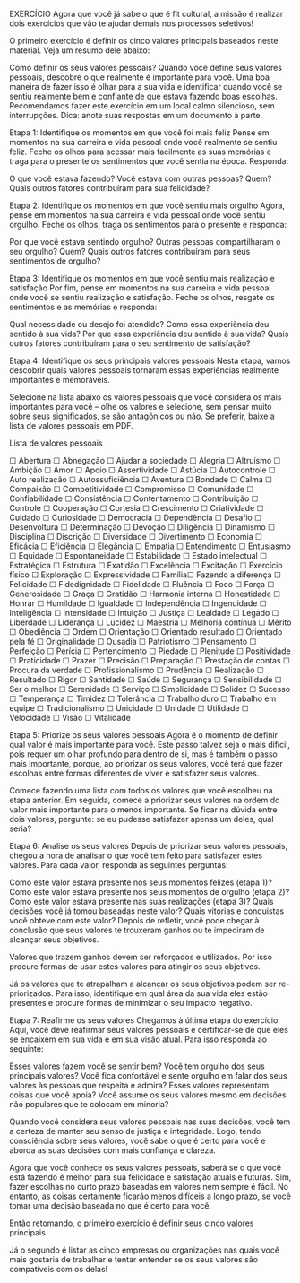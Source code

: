 EXERCÍCIO
Agora que você já sabe o que é fit cultural, a missão é realizar dois exercícios que vão te ajudar demais nos processos seletivos!

O primeiro exercício é definir os cinco valores principais baseados neste material. Veja um resumo dele abaixo:

Como definir os seus valores pessoais?
Quando você define seus valores pessoais, descobre o que realmente é importante para você. Uma boa maneira de fazer isso é olhar para a sua vida e identificar quando você se sentiu realmente bem e confiante de que estava fazendo boas escolhas. Recomendamos fazer este exercício em um local calmo silencioso, sem interrupções. Dica: anote suas respostas em um documento à parte.

Etapa 1: Identifique os momentos em que você foi mais feliz
Pense em momentos na sua carreira e vida pessoal onde você realmente se sentiu feliz. Feche os olhos para acessar mais facilmente as suas memórias e traga para o presente os sentimentos que você sentia na época. Responda:

O que você estava fazendo?
Você estava com outras pessoas? Quem?
Quais outros fatores contribuíram para sua felicidade?
 

Etapa 2: Identifique os momentos em que você sentiu mais orgulho
Agora, pense em momentos na sua carreira e vida pessoal onde você sentiu orgulho. Feche os olhos, traga os sentimentos para o presente e responda:

Por que você estava sentindo orgulho?
Outras pessoas compartilharam o seu orgulho? Quem?
Quais outros fatores contribuíram para seus sentimentos de orgulho?
 

Etapa 3: Identifique os momentos em que você sentiu mais realização e satisfação
Por fim, pense em momentos na sua carreira e vida pessoal onde você se sentiu realização e satisfação. Feche os olhos, resgate os sentimentos e as memórias e responda:

Qual necessidade ou desejo foi atendido?
Como essa experiência deu sentido à sua vida?
Por que essa experiência deu sentido à sua vida?
Quais outros fatores contribuíram para o seu sentimento de satisfação?
 

Etapa 4: Identifique os seus principais valores pessoais
Nesta etapa, vamos descobrir quais valores pessoais tornaram essas experiências realmente importantes e memoráveis.

Selecione na lista abaixo os valores pessoais que você considera os mais importantes para você – olhe os valores e selecione, sem pensar muito sobre seus significados, se são antagônicos ou não. Se preferir, baixe a lista de valores pessoais em PDF.

Lista de valores pessoais

☐ Abertura
☐ Abnegação
☐ Ajudar a sociedade
☐ Alegria
☐ Altruísmo
☐ Ambição
☐ Amor
☐ Apoio
☐ Assertividade
☐ Astúcia
☐ Autocontrole
☐ Auto realização
☐ Autossuficiência
☐ Aventura
☐ Bondade
☐ Calma
☐ Compaixão
☐ Competitividade
☐ Compromisso
☐ Comunidade
☐ Confiabilidade
☐ Consistência
☐ Contentamento
☐ Contribuição
☐ Controle
☐ Cooperação
☐ Cortesia
☐ Crescimento
☐ Criatividade
☐ Cuidado
☐ Curiosidade
☐ Democracia
☐ Dependência
☐ Desafio
☐ Desenvoltura
☐ Determinação	☐ Devoção
☐ Diligência
☐ Dinamismo
☐ Disciplina
☐ Discrição
☐ Diversidade
☐ Divertimento
☐ Economia
☐ Eficácia
☐ Eficiência
☐ Elegância
☐ Empatia
☐ Entendimento
☐ Entusiasmo
☐ Equidade
☐ Espontaneidade
☐ Estabilidade
☐ Estado intelectual
☐ Estratégica
☐ Estrutura
☐ Exatidão
☐ Excelência
☐ Excitação
☐ Exercício físico
☐ Exploração
☐ Expressividade
☐ Família☐ Fazendo a diferença
☐ Felicidade
☐ Fidedignidade
☐ Fidelidade
☐ Fluência
☐ Foco
☐ Força
☐ Generosidade
☐ Graça	☐ Gratidão
☐ Harmonia interna
☐ Honestidade
☐ Honrar
☐ Humildade
☐ Igualdade
☐ Independência
☐ Ingenuidade
☐ Inteligência
☐ Intensidade
☐ Intuição
☐ Justiça
☐ Lealdade
☐ Legado
☐ Liberdade
☐ Liderança
☐ Lucidez
☐ Maestria
☐ Melhoria contínua
☐ Mérito
☐ Obediência
☐ Ordem
☐ Orientação
☐ Orientado resultado
☐ Orientado pela fé
☐ Originalidade
☐ Ousadia
☐ Patriotismo
☐ Pensamento
☐ Perfeição
☐ Perícia
☐ Pertencimento
☐ Piedade	☐ Plenitude
☐ Positividade
☐ Praticidade
☐ Prazer
☐ Precisão
☐ Preparação
☐ Prestação de contas
☐ Procura da verdade
☐ Profissionalismo
☐ Prudência
☐ Realização
☐ Resultado
☐ Rigor
☐ Santidade
☐ Saúde
☐ Segurança
☐ Sensibilidade
☐ Ser o melhor
☐ Serenidade
☐ Serviço
☐ Simplicidade
☐ Solidez
☐ Sucesso
☐ Temperança
☐ Timidez
☐ Tolerância
☐ Trabalho duro
☐ Trabalho em equipe
☐ Tradicionalismo
☐ Unicidade
☐ Unidade
☐ Utilidade
☐ Velocidade
☐ Visão
☐ Vitalidade

 

Etapa 5: Priorize os seus valores pessoais
Agora é o momento de definir qual valor é mais importante para você. Este passo talvez seja o mais difícil, pois requer um olhar profundo para dentro de si, mas é também o passo mais importante, porque, ao priorizar os seus valores, você terá que fazer escolhas entre formas diferentes de viver e satisfazer seus valores. 

Comece fazendo uma lista com todos os valores que você escolheu na etapa anterior. Em seguida, comece a priorizar seus valores na ordem do valor mais importante para o menos importante. Se ficar na dúvida entre dois valores, pergunte: se eu pudesse satisfazer apenas um deles, qual seria?

Etapa 6: Analise os seus valores
Depois de priorizar seus valores pessoais, chegou a hora de analisar o que você tem feito para satisfazer estes valores. Para cada valor, responda às seguintes perguntas:

Como este valor estava presente nos seus momentos felizes (etapa 1)?
Como este valor estava presente nos seus momentos de orgulho (etapa 2)?
Como este valor estava presente nas suas realizações (etapa 3)?
Quais decisões você já tomou baseadas neste valor?
Quais vitórias e conquistas você obteve com este valor?
Depois de refletir, você pode chegar à conclusão que seus valores te trouxeram ganhos ou te impediram de alcançar seus objetivos.

Valores que trazem ganhos devem ser reforçados e utilizados. Por isso procure formas de usar estes valores para atingir os seus objetivos.

Já os valores que te atrapalham a alcançar os seus objetivos podem ser re-priorizados. Para isso, identifique em qual área da sua vida eles estão presentes e procure formas de minimizar o seu impacto negativo.

 

Etapa 7: Reafirme os seus valores
Chegamos à última etapa do exercício. Aqui, você deve reafirmar seus valores pessoais e certificar-se de que eles se encaixem em sua vida e em sua visão atual. Para isso responda ao seguinte:

Esses valores fazem você se sentir bem?
Você tem orgulho dos seus principais valores?
Você fica confortável e sente orgulho em falar dos seus valores às pessoas que respeita e admira?
Esses valores representam coisas que você apoia?
Você assume os seus valores mesmo em decisões não populares que te colocam em minoria?
 

Quando você considera seus valores pessoais nas suas decisões, você tem a certeza de manter seu senso de justiça e integridade. Logo, tendo consciência sobre seus valores, você sabe o que é certo para você e aborda as suas decisões com mais confiança e clareza. 

Agora que você conhece os seus valores pessoais, saberá se o que você está fazendo é melhor para sua felicidade e satisfação atuais e futuras. Sim, fazer escolhas no curto prazo baseadas em valores nem sempre é fácil. No entanto, as coisas certamente ficarão menos difíceis a longo prazo, se você tomar uma decisão baseada no que é certo para você.

 

Então retomando, o primeiro exercício é definir seus cinco valores principais.

Já o segundo é listar as cinco empresas ou organizações nas quais você mais gostaria de trabalhar e tentar entender se os seus valores são compatíveis com os delas!

